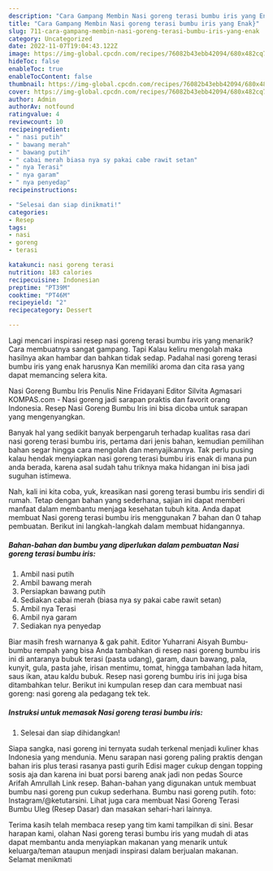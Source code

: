 ```yaml
---
description: "Cara Gampang Membin Nasi goreng terasi bumbu iris yang Enak}"
title: "Cara Gampang Membin Nasi goreng terasi bumbu iris yang Enak}"
slug: 711-cara-gampang-membin-nasi-goreng-terasi-bumbu-iris-yang-enak
category: Uncategorized
date: 2022-11-07T19:04:43.122Z
image: https://img-global.cpcdn.com/recipes/76082b43ebb42094/680x482cq70/nasi-goreng-terasi-bumbu-iris-foto-resep-utama.jpg
hideToc: false
enableToc: true
enableTocContent: false
thumbnail: https://img-global.cpcdn.com/recipes/76082b43ebb42094/680x482cq70/nasi-goreng-terasi-bumbu-iris-foto-resep-utama.jpg
cover: https://img-global.cpcdn.com/recipes/76082b43ebb42094/680x482cq70/nasi-goreng-terasi-bumbu-iris-foto-resep-utama.jpg
author: Admin
authorAv: notfound
ratingvalue: 4
reviewcount: 10
recipeingredient:
- " nasi putih"
- " bawang merah"
- " bawang putih"
- " cabai merah biasa nya sy pakai cabe rawit setan"
- " nya Terasi"
- " nya garam"
- " nya penyedap"
recipeinstructions:

- "Selesai dan siap dinikmati!"
categories:
- Resep
tags:
- nasi
- goreng
- terasi

katakunci: nasi goreng terasi 
nutrition: 183 calories
recipecuisine: Indonesian
preptime: "PT39M"
cooktime: "PT46M"
recipeyield: "2"
recipecategory: Dessert

---
```



Lagi mencari inspirasi resep nasi goreng terasi bumbu iris yang menarik? Cara membuatnya sangat gampang. Tapi Kalau keliru mengolah maka hasilnya akan hambar dan bahkan tidak sedap. Padahal nasi goreng terasi bumbu iris yang enak harusnya Kan memiliki aroma dan cita rasa yang dapat memancing selera kita.


Nasi Goreng Bumbu Iris Penulis Nine Fridayani Editor Silvita Agmasari KOMPAS.com - Nasi goreng jadi sarapan praktis dan favorit orang Indonesia. Resep Nasi Goreng Bumbu Iris ini bisa dicoba untuk sarapan yang mengenyangkan.

Banyak hal yang sedikit banyak berpengaruh terhadap kualitas rasa dari nasi goreng terasi bumbu iris, pertama dari jenis bahan, kemudian pemilihan bahan segar hingga cara mengolah dan menyajikannya. Tak perlu pusing kalau hendak menyiapkan nasi goreng terasi bumbu iris enak di mana pun anda berada, karena asal sudah tahu triknya maka hidangan ini bisa jadi suguhan istimewa.


Nah, kali ini kita coba, yuk, kreasikan nasi goreng terasi bumbu iris sendiri di rumah. Tetap dengan bahan yang sederhana, sajian ini dapat memberi manfaat dalam membantu menjaga kesehatan tubuh kita. Anda dapat membuat Nasi goreng terasi bumbu iris menggunakan 7 bahan dan 0 tahap pembuatan. Berikut ini langkah-langkah dalam membuat hidangannya.

<!--inarticleads1-->

##### Bahan-bahan dan bumbu yang diperlukan dalam pembuatan Nasi goreng terasi bumbu iris:

1. Ambil  nasi putih
1. Ambil  bawang merah
1. Persiapkan  bawang putih
1. Sediakan  cabai merah (biasa nya sy pakai cabe rawit setan)
1. Ambil  nya Terasi
1. Ambil  nya garam
1. Sediakan  nya penyedap


Biar masih fresh warnanya &amp; gak pahit. Editor Yuharrani Aisyah Bumbu-bumbu rempah yang bisa Anda tambahkan di resep nasi goreng bumbu iris ini di antaranya bubuk terasi (pasta udang), garam, daun bawang, pala, kunyit, gula, pasta jahe, irisan mentimu, tomat, hingga tambahan lada hitam, saus ikan, atau kaldu bubuk. Resep nasi goreng bumbu iris ini juga bisa ditambahkan telur. Berikut ini kumpulan resep dan cara membuat nasi goreng: nasi goreng ala pedagang tek tek. 

<!--inarticleads2-->

##### Instruksi untuk memasak Nasi goreng terasi bumbu iris:


1. Selesai dan siap dihidangkan!

Siapa sangka, nasi goreng ini ternyata sudah terkenal menjadi kuliner khas Indonesia yang mendunia. Menu sarapan nasi goreng paling praktis dengan bahan iris plus terasi rasanya pasti gurih Edisi mager cukup dengan topping sosis aja dan karena ini buat porsi bareng anak jadi non pedas Source Arifah Amrullah Link resep. Bahan-bahan yang digunakan untuk membuat bumbu nasi goreng pun cukup sederhana. Bumbu nasi goreng putih. foto: Instagram/@ketutarsini. Lihat juga cara membuat Nasi Goreng Terasi Bumbu Uleg (Resep Dasar) dan masakan sehari-hari lainnya. 

Terima kasih telah membaca resep yang tim kami tampilkan di sini. Besar harapan kami, olahan Nasi goreng terasi bumbu iris yang mudah di atas dapat membantu anda menyiapkan makanan yang menarik untuk keluarga/teman ataupun menjadi inspirasi dalam berjualan makanan. Selamat menikmati
